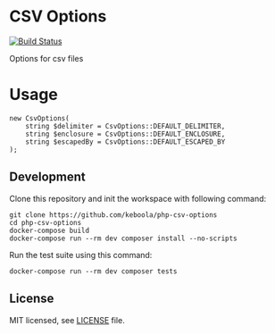 # CSV Options

[![Build Status](https://travis-ci.com/keboola/php-csv-options.svg?branch=master)](https://travis-ci.com/keboola/php-csv-options)

Options for csv files

# Usage

```
new CsvOptions(
    string $delimiter = CsvOptions::DEFAULT_DELIMITER,
    string $enclosure = CsvOptions::DEFAULT_ENCLOSURE,
    string $escapedBy = CsvOptions::DEFAULT_ESCAPED_BY
);
```

## Development
 
Clone this repository and init the workspace with following command:

```
git clone https://github.com/keboola/php-csv-options
cd php-csv-options
docker-compose build
docker-compose run --rm dev composer install --no-scripts
```

Run the test suite using this command:

```
docker-compose run --rm dev composer tests
``` 

## License

MIT licensed, see [LICENSE](./LICENSE) file.
